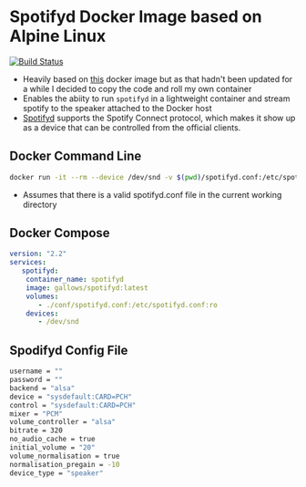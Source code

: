 # Spotifyd Docker Image based on Alpine Linux

[![Build Status](https://dev.azure.com/gallowst/docker/_apis/build/status/gallowst.spotifyd?branchName=main)](https://dev.azure.com/gallowst/docker/_build/latest?definitionId=29&branchName=main)

 - Heavily based on [this](https://hub.docker.com/r/rohmilkaese/spotifyd) docker image but as that hadn't been updated for a while I decided to copy the code and roll my own container
 - Enables the abiity to run `spotifyd` in a lightweight container and stream spotify to the speaker attached to the Docker host 
- [Spotifyd](https://github.com/Spotifyd/spotifyd) supports the Spotify Connect protocol, which makes it show up as a device that can be controlled from the official clients.

## Docker Command Line

~~~bash
docker run -it --rm --device /dev/snd -v $(pwd)/spotifyd.conf:/etc/spotifyd.conf gallows/spotifyd:0.3.4
~~~

- Assumes that there is a valid spotifyd.conf file in the current working directory

## Docker Compose

~~~yaml
version: "2.2"
services:
   spotifyd:
    container_name: spotifyd
    image: gallows/spotifyd:latest
    volumes:
       - ./conf/spotifyd.conf:/etc/spotifyd.conf:ro
    devices:
       - /dev/snd
~~~

## Spodifyd Config File

~~~bash
username = ""
password = ""
backend = "alsa"
device = "sysdefault:CARD=PCH"
control = "sysdefault:CARD=PCH"
mixer = "PCM"
volume_controller = "alsa"
bitrate = 320
no_audio_cache = true
initial_volume = "20"
volume_normalisation = true
normalisation_pregain = -10
device_type = "speaker"
~~~
